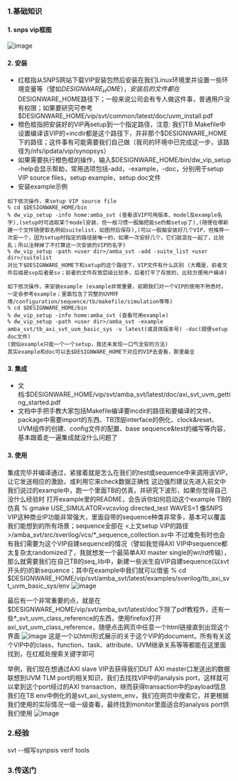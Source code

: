 ### 1.基础知识
#### 1. snps vip框图
![image](https://github.com/bulaqi/IC-DV.github.io/assets/55919713/573197ad-f12e-410c-9d57-107ce09ae98b)

#### 2. 安装
- 红框指从SNPS网站下载VIP安装包然后安装在我们Linux环境里并设置一些环境变量等（譬如$DESIGNWARE_HOME），安装后的文件都在$DESIGNWARE_HOME路径下；一般来说公司会有专人做这件事，普通用户没有权限；如果要研究可参考$DESIGNWARE_HOME/vip/svt/common/latest/doc/uvm_install.pdf
- 橙色框指把安装好的VIP再setup到一个指定路径，注意: 我们TB Makefile中设置编译该VIP的+incdir都是这个路径下，并非那个$DESIGNWARE_HOME下的路径；这件事有可能需要我们自己做（我司的环境中已完成这一步，该路径为/nfs/ipdata/vip/synopsys）
- 如果需要执行橙色框的操作，输入$DESIGNWARE_HOME/bin/dw_vip_setup -help会显示帮助，常用选项包括-add，-example，-doc，分别用于setup VIP source files，setup example，setup doc文件
- 安装example示例
~~~
如下依次操作，来setup VIP source file
% cd $DESIGNWARE_HOME/bin
% dw_vip_setup -info home:amba_svt (查看该VIP可用版本、model及example名字),(setup时可选取某个model安装，但一般习惯一股脑把能se的都setup了),(随便在哪新建一个文件随便取名例如suitelist，如图然后保存),(可以一股脑安装好几个VIP，但推荐一次安一个，因为setup时指定的路径是唯一的，如果一次安好几个，它们就混在一起了，比较乱；所以注释掉了不打算这一次安装的VIP的名字)
% dw_vip_setup -path <user dir>/amba_svt -add -suite_list <user dir>/suitelist
对比下$DESIGNWARE_HOME下和setup的这个路径下，VIP文件有什么区别 (大概是，前者文件后缀是svp后者是sv；前者的文件存放层级比较多，后者打平了存放的，比较方便用户编译)

如下依次操作，来安装example (example非常重要，前期我们对一个VIP的使用不熟悉时，一定会参考example；里面包含了完整的UVM环境/configuration/sequence/tb/makefile/simulation等等)
% cd $DESIGNWARE_HOME/bin
% dw_vip_setup -info home:amba_svt (查看可用example)
% dw_vip_setup -path <user dir>/amba_svt -example amba_svt/tb_axi_svt_uvm_basic_sys -v latest(或具体版本号) -doc(顺便setup doc文件)
(貌似example只能一个一个setup，我还未发现一口气全安的方法)
其实example和doc可以去$DESIGNWARE_HOME下对应的VIP去查看，那里最全
~~~
#### 3. 集成
- 文档:$DESIGNWARE_HOME/vip/svt/amba_svt/latest/doc/axi_svt_uvm_getting_started.pdf
- 文档中手把手教大家包括Makefile编译要incdir的路径和要编译的文件、package中需要import的东西、TB顶层interface的例化、clock&reset、UVM组件的创建、config文件的配置、base sequence&test的编写等内容，基本跟着走一遍集成就没什么问题了

#### 3. 使用
集成完毕并编译通过，紧接着就是怎么在我们的test或sequence中来调用该VIP，让它发送相应的激励，或利用它来check数据正确性
这边强烈建议先进入前文中我们说过的example中，跑一个里面TB的仿真，并研究下波形，如果你觉得自己没什么经验时
打开example里的README，会告诉你如何启动这个example TB的仿真
% gmake USE_SIMULATOR=vcsvlog directed_test WAVES=1
像SNPS VIP这种商业IP功能非常强大，里面自带的sequence种类非常多，基本可以覆盖我们能想到的所有场景；sequence全部在
     <上文setup VIP的路径>/amba_svt/src/sverilog/vcs/*_sequence_collection.sv中
不过难免有时也会有我们需要为这个VIP自建sequence的情况（譬如我觉得AXI VIP中sequence都太复杂太randomized了，我就想发一个最简单AXI master single的wr/rd传输），那么就需要我们在自己TB的seq_lib中，新建一些派生自VIP自建sequence(以svt开头的)的新sequence；其中在example中我们就可以借鉴
% cd $DESIGNWARE_HOME/vip/svt/amba_svt/latest/examples/sverilog/tb_axi_svt_uvm_basic_sys/env
![image](https://github.com/bulaqi/IC-DV.github.io/assets/55919713/bb1db934-ad76-4c02-b2b8-32892998e901)

最后有一个非常重要的点，就是在$DESIGNWARE_HOME/vip/svt/amba_svt/latest/doc下除了pdf教程外，还有一些*_svt_uvm_class_reference的东西，使用firefox打开axi_svt_uvm_class_reference，随便点击网页中任意一个html链接直到出现这个界面
![image](https://github.com/bulaqi/IC-DV.github.io/assets/55919713/1d3dedd8-8700-4793-bb4a-bde3ec1d0101)
这是一个以html形式展示的关于这个VIP的document，所有有关这个VIP中的class、function、task、attribute、UVM继承关系等等都能在这里面找到，在红框处搜索关键字即可

举例，我们现在想通过AXI slave VIP去获得我们DUT AXI master口发送出的数据
联想到UVM TLM port的相关知识，我们去找找VIP中的analysis port，这样就可以拿到这个port经过的AXI transaction，继而获得transaction中的payload信息
我们在TB env中例化的是svt_axi_system_env，我们在网页中搜索它，并更根据我们使用的实际情况一级一级查看，最终找到monitor里面适合的analysis port供我们使用
![image](https://github.com/bulaqi/IC-DV.github.io/assets/55919713/10b30266-3678-4cfc-9dc3-4f2725a2203d)




### 2.经验
svt --缩写synpsis verif tools

### 3.传送门
